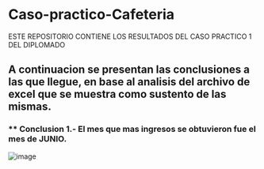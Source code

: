 # Caso-practico-Cafeteria
ESTE REPOSITORIO CONTIENE LOS RESULTADOS DEL CASO PRACTICO 1 DEL DIPLOMADO
## A continuacion se presentan las conclusiones a las que llegue, en base al analisis del archivo de excel que se muestra como sustento de las mismas.

### ** Conclusion 1.- El mes que mas ingresos se obtuvieron fue el mes de JUNIO.
![image](https://github.com/user-attachments/assets/806242bc-ccd1-4b5f-80d5-047c49b920bc)

